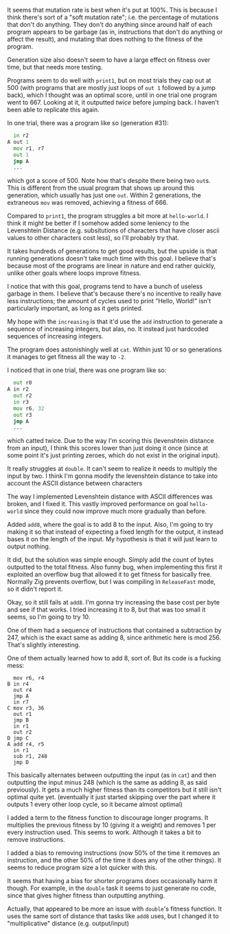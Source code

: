 It seems that mutation rate is best when it's put at 100%. This is because I think there's sort of a "soft mutation rate"; i.e. the percentage of mutations that don't do anything. They don't do anything since around half of each program appears to be garbage (as in, instructions that don't do anything or affect the result), and mutating that does nothing to the fitness of the program.

Generation size also doesn't seem to have a large effect on fitness over time, but that needs more testing.

Programs seem to do well with `print1`, but on most trials they cap out at 500 (with programs that are mostly just loops of `out 1` followed by a jump back), which I thought was an optimal score, until in one trial one program went to 667. Looking at it, it outputted *twice* before jumping back. I haven't been able to replicate this again.

In one trial, there was a program like so (generation #31):
```asm
  in r2
A out 1
  mov r1, r7
  out 1
  jmp A
  ...
```
which got a score of 500. Note how that's despite there being two `out`s. This is different from the usual program that shows up around this generation, which usually has just one `out`. Within 2 generations, the extraneous `mov` was removed, achieving a fitness of 666.

Compared to `print1`, the program struggles a bit more at `hello-world`. I think it might be better if I somehow added some leniency to the Levenshtein Distance (e.g. subsitutions of characters that have closer ascii values to other characters cost less), so I'll probably try that.

It takes hundreds of generations to get good results, but the upside is that running generations doesn't take much time with this goal. I believe that's because most of the programs are linear in nature and end rather quickly, unlike other goals where loops improve fitness.

I notice that with this goal, programs tend to have a bunch of useless garbage in them. I believe that's because there's no incentive to really have less instructions; the amount of cycles used to print "Hello, World!" isn't particularly important, as long as it gets printed.

My hope with the `increasing` is that it'd use the `add` instruction to generate a sequence of increasing integers, but alas, no. It instead just hardcoded sequences of increasing integers.

The program does astonishingly well at `cat`. Within just 10 or so generations it manages to get fitness all the way to `-2`.

I noticed that in one trial, there was one program like so:
```asm
  out r0
A in r2
  out r2
  in r3
  mov r6, 32
  out r3
  jmp A
  ...
```
which catted twice. Due to the way I'm scoring this (levenshtein distance from an input), I think this scores lower than just doing it once (since at some point it's just printing zeroes, which do not exist in the original input).

It really struggles at `double`. It can't seem to realize it needs to multiply the input by two. I think I'm gonna modify the levenshtein distance to take into account the ASCII distance between characters

The way I implemented Levenshtein distance with ASCII differences was broken, and I fixed it. This vastly improved performance on goal `hello-world` since they could now improve much more gradually than before.

Added `add8`, where the goal is to add 8 to the input.
Also, I'm going to try making it so that instead of expecting a fixed length for the output, it instead bases it on the length of the input. My hypothesis is that it will just learn to output nothing.

It did, but the solution was simple enough. Simply add the count of bytes outputted to the total fitness. Also funny bug, when implementing this first it exploited an overflow bug that allowed it to get fitness for basically free. Normally Zig prevents overflow, but I was compiling in `ReleaseFast` mode, so it didn't report it.

Okay, so it still fails at `add8`. I'm gonna try increasing the base cost per byte and see if that works. I tried increasing it to 8, but that was too small it seems, so I'm going to try 10.

One of them had a sequence of instructions that contained a subtraction by 247, which is the exact same as adding 8, since arithmetic here is mod 256. That's slightly interesting.

One of them actually learned how to add 8, sort of. But its code is a fucking mess:
```
  mov r6, r4
B in r4
  out r4
  jmp A
  in r7
C mov r3, 36
  out r1
  jmp B
  in r1
  out r2
D jmp C
A add r4, r5
  in r1
  sub r1, 248
  jmp D
```
This basically alternates between outputting the input (as in `cat`) and then outputting the input minus 248 (which is the same as adding 8, as said previously). It gets a much higher fitness than its competitors but it still isn't optimal quite yet. (eventually it just started skipping over the part where it outputs 1 every other loop cycle, so it became almost optimal)

I added a term to the fitness function to discourage longer programs. It multiplies the previous fitness by 10 (giving it a weight) and removes 1 per every instruction used. This seems to work. Although it takes a bit to remove instructions.

I added a bias to removing instructions (now 50% of the time it removes an instruction, and the other 50% of the time it does any of the other things). It seems to reduce program size a lot quicker with this.

It seems that having a bias for shorter programs does occasionally harm it though. For example, in the `double` task it seems to just generate no code, since that gives higher fitness than outputting anything.

Actually, that appeared to be more an issue with `double`'s fitness function. It uses the same sort of distance that tasks like `add8` uses, but I changed it to "multiplicative" distance (e.g. output/input)
